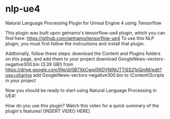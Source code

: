 # nlp-ue4
Natural Language Processing Plugin for Unreal Engine 4 using Tensorflow

This plugin was built upon getnamo's tensorflow-ue4 plugin, which you can find here: https://github.com/getnamo/tensorflow-ue4
To use this NLP plugin, you must first follow the instructions and install that plugin.

Addtionally, follow these steps:
download the Content and Plugins folders on this page, and add them to your project
download GoogleNews-vectors-negative300.bin (3.39 GB!) from https://drive.google.com/file/d/0B7XkCwpI5KDYNlNUTTlSS21pQmM/edit?usp=sharing
add GoogleNews-vectors-negative300.bin to \Content\Scripts in your project

Now you should be ready to start using Natural Language Processing in UE4!

How do you use this plugin?
Watch this video for a quick summary of the plugin's features!
[INSERT VIDEO HERE]
